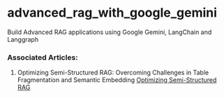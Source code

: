 # advanced_rag_with_google_gemini
Build Advanced RAG applications using Google Gemini, LangChain and Langgraph

### Associated Articles: 
1. Optimizing Semi-Structured RAG: Overcoming Challenges in Table Fragmentation and Semantic Embedding
[Optimizing Semi-Structured RAG](https://medium.com/@dpokhrel/optimizing-semi-structured-rag-overcoming-challenges-in-table-fragmentation-and-semantic-embedding-f56b6ab88b0b)